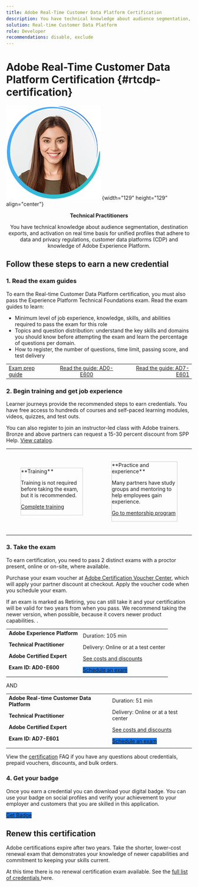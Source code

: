 ```yaml
---
title: Adobe Real-Time Customer Data Platform Certification
description: You have technical knowledge about audience segmentation, destination exports, and activation on real time basis for unified profiles that adhere to data and privacy regulations, customer data platforms (CDP) and knowledge of Adobe Experience Platform.
solution: Real-time Customer Data Platform
role: Developer
recommendations: disable, exclude
---
```

# Adobe Real-Time Customer Data Platform Certification {#rtcdp-certification}

![Technical Practitioner](../assets/technical-practitioner.png "Technical Practitioner") {width="129" height="129" align="center"}

<p align="center"> <strong>Technical Practitioners </strong> </p>

<p align="center">You have technical knowledge about audience segmentation, destination exports, and activation on real time basis for unified profiles that adhere to data and privacy regulations, customer data platforms (CDP) and knowledge of Adobe Experience Platform.</p>

## Follow these steps to earn a new credential

### 1. Read the exam guides

To earn the Real-time Customer Data Platform certification, you must also pass the Experience Platform Technical Foundations exam. Read the exam guides to learn:

* Minimum level of job experience, knowledge, skills, and abilities required to pass the exam for this role
* Topics and question distribution: understand the key skills and domains you should know before attempting the exam and learn the percentage of questions per domain.
* How to register, the number of questions, time limit, passing score, and test delivery

<table>
<tr style="border: 0;">
 <td>
   <a href="https://express.adobe.com/page/sBkhdT10gy2sx/" target="_blank" class="spectrum-Button spectrum-Button--outline spectrum-Button--primary spectrum-Button--sizeM"><span class="spectrum-Button-label has-no-wrap has-text-weight-bold">Exam prep guide</span></a>
 </td>
 <td align="center">
   <a href="https://express.adobe.com/page/GpJxl9cwvjjtK/" target="_blank" class="spectrum-Button spectrum-Button--outline spectrum-Button--primary spectrum-Button--sizeM"><span class="spectrum-Button-label has-no-wrap has-text-weight-bold">Read the guide: AD0-E600</span></a>
 </td>
 <td align="right">
   <a href="https://express.adobe.com/page/biBbuOvvUDEy2/" target="_blank" class="spectrum-Button spectrum-Button--outline spectrum-Button--primary spectrum-Button--sizeM"><span class="spectrum-Button-label has-no-wrap has-text-weight-bold">Read the guide: AD7-E601</span></a>
 </td>
</tr>
</table>  

### 2. Begin training and get job experience

Learner journeys provide the recommended steps to earn credentials. You have free access to hundreds of courses and self-paced learning modules, videos, quizzes, and test outs.

You can also register to join an instructor-led class with Adobe trainers. Bronze and above partners can request a 15-30 percent discount from SPP Help. <a href="https://learning.adobe.com/catalog.html?solution=Adobe%20Experience%20Platform">View catalog</a>.

<table>
<tr style="border: 0">
 <td>
  <div style="margin: 2rem; padding 2rem; border: solid 1px #ccc">
   **Training**

   Training is not required before taking the exam, but it is recommended.

   <a href="https://solutionpartners.adobe.com/solution-partners/home/applications/experience_cloud/real_time_cdp/training/technical.html?nav=credential#navigation">Complete training</a>
  </div>
 </td>
 <td>
  <div style="margin: 2rem; padding 2rem; border: solid 1px #ccc">
   **Practice and experience**

   Many partners have study groups and mentoring to help employees gain experience.

   <a href="https://solutionpartners.adobe.com/solution-partners/home/learn/credentials/certification/partner_mentorship.html" target="_blank" class="spectrum-Button spectrum-Button--outline spectrum-Button--primary spectrum-Button--sizeM"><span class="spectrum-Button-label has-no-wrap has-text-weight-bold">Go to mentorship program</span></a>
  </div>
 </td>
</tr>
</table>

### 3. Take the exam

To earn certification, you need to pass 2 distinct exams with a proctor present, online or on-site, where available.

Purchase your exam voucher at <a href="https://market.xvoucher.com/adobe">Adobe Certification Voucher Center</a>, which will apply your partner discount at checkout. Apply the voucher code when you schedule your exam.

If an exam is marked as Retiring, you can still take it and your certification will be valid for two years from when you pass. We recommend taking the newer version, when possible, because it covers newer product capabilities. .

<table>
<tr>
   <td>
   <strong>Adobe Experience Platform</strong>

   **Technical Practitioner**

   **Adobe Certified Expert**

   **Exam ID: AD0-E600**
   </td>
   <td>
   Duration: 105 min

   Delivery: Online or at a test center

   <a href="https://solutionpartners.adobe.com/solution-partners/home/learn/credentials/certification/certification_exam_registration_and_management.html?nav=cost">See costs and discounts</a>

   <a href="https://www.certmetrics.com/adobe/" target="_blank" class="spectrum-Button spectrum-Button--fill spectrum-Button--accent spectrum-Button--sizeM is-margin-bottom-big-big at-element-click-tracking" style="background-color:#1473E6">
   <span class="spectrum-Button-label has-no-wrap">Schedule an exam</span></a>
   </td>
</tr>
</table>

<p>AND</p>

<table>
<tr>
   <td>
   <strong>Adobe Real-time Customer Data Platform</strong>

   **Technical Practitioner**

   **Adobe Certified Expert**

   **Exam ID: AD7-E601**
   </td>
   <td>
   Duration: 51 min

   Delivery: Online or at a test center

   <a href="https://solutionpartners.adobe.com/solution-partners/home/learn/credentials/certification/certification_exam_registration_and_management.html?nav=cost">See costs and discounts</a>

   <a href="https://www.certmetrics.com/adobe/" target="_blank" class="spectrum-Button spectrum-Button--fill spectrum-Button--accent spectrum-Button--sizeM is-margin-bottom-big-big at-element-click-tracking" style="background-color:#1473E6">
   <span class="spectrum-Button-label has-no-wrap">Schedule an exam</span></a>
   </td>
</tr>
</table>

View the [certification](https://solutionpartners.adobe.com/solution-partners/home/support/faq/certification_credentials.html) FAQ if you have any questions about credentials, prepaid vouchers, discounts, and bulk orders.

### 4. Get your badge

Once you earn a credential you can download your digital badge. You can use your badge on social profiles and verify your achievement to your employer and customers that you are skilled in this application.

<a href="https://www.credly.com/organizations/adobe/badges" target="_blank" class="spectrum-Button spectrum-Button--fill spectrum-Button--accent spectrum-Button--sizeM is-margin-bottom-big-big at-element-click-tracking" style="background-color:#1473E6">
<span class="spectrum-Button-label has-no-wrap">
Get Badge
</span>
</a>


## Renew this certification

Adobe certifications expire after two years. Take the shorter, lower-cost renewal exam that demonstrates your knowledge of newer capabilities and commitment to keeping your skills current.

At this time there is no renewal certification exam available. See the  <a href="https://solutionpartners.adobe.com/solution-partners/home/learn/credentials/credential_journeys.html"> full list of credentials </a>here.
